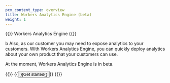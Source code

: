 ```yaml
---
pcx_content_type: overview
title: Workers Analytics Engine (beta)
weight: 1
---
```


{{<beta>}} Workers Analytics Engine {{</beta>}}

b
Also, as our customer you may need to expose analytics to your customers. With Workers Analytics Engine, you can quickly deploy analytics about your own product that your customers can use.

At the moment, Workers Analytics Engine is in beta.

{{<button-group>}}
{{<button type="primary" href="/analytics/analytics-engine/get-started/">}}Get started{{</button>}}
{{</button-group>}}
